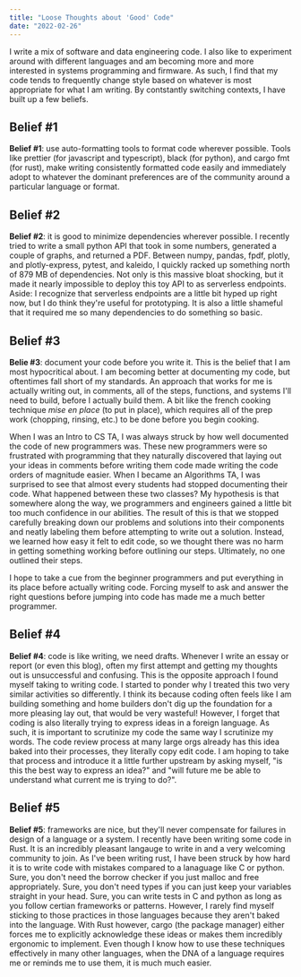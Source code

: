 ```yaml
---
title: "Loose Thoughts about 'Good' Code"
date: "2022-02-26"
---
```


I write a mix of software and data engineering code. I also like to experiment around with different languages and am becoming more and more interested in systems programming and firmware. As such, I find that my code tends to frequently change style based on whatever is most appropriate for what I am writing. By contstantly switching contexts, I have built up a few beliefs.

## Belief #1

**Belief #1**: use auto-formatting tools to format code wherever possible. Tools like prettier (for javascript and typescript), black (for python), and cargo fmt (for rust), make writing consistently formatted code easily and immediately adopt to whatever the dominant preferences are of the community around a particular language or format.

## Belief #2

**Belief #2**: it is good to minimize dependencies wherever possible. I recently tried to write a small python API that took in some numbers, generated a couple of graphs, and returned a PDF. Between numpy, pandas, fpdf, plotly, and plotly-express, pytest, and kaleido, I quickly racked up something north of 879 MB of dependencies. Not only is this massive bloat shocking, but it made it nearly impossible to deploy this toy API to as serverless endpoints. Aside: I recognize that serverless endpoints are a little bit hyped up right now, but I do think they're useful for prototyping. It is also a little shameful that it required me so many dependencies to do something so basic.

## Belief #3

**Belie #3**: document your code before you write it. This is the belief that I am most hypocritical about. I am becoming better at documenting my code, but oftentimes fall short of my standards. An approach that works for me is actually writing out, in comments, all of the steps, functions, and systems I'll need to build, before I actually build them. A bit like the french cooking technique _mise en place_ (to put in place), which requires all of the prep work (chopping, rinsing, etc.) to be done before you begin cooking.

When I was an Intro to CS TA, I was always struck by how well documented the code of new programmers was. These new programmers were so frustrated with programming that they naturally discovered that laying out your ideas in comments before writing them code made writing the code orders of magnitude easier. When I became an Algorithms TA, I was surprised to see that almost every students had stopped documenting their code. What happened between these two classes? My hypothesis is that somewhere along the way, we programmers and engineers gained a little bit too much confidence in our abilities. The result of this is that we stopped carefully breaking down our problems and solutions into their components and neatly labeling them before attempting to write out a solution. Instead, we learned how easy it felt to edit code, so we thought there was no harm in getting something working before outlining our steps. Ultimately, no one outlined their steps.

I hope to take a cue from the beginner programmers and put everything in its place before actually writing code. Forcing myself to ask and answer the right questions before jumping into code has made me a much better programmer.

## Belief #4

**Belief #4**: code is like writing, we need drafts. Whenever I write an essay or report (or even this blog), often my first attempt and getting my thoughts out is unsuccessful and confusing. This is the opposite approach I found myself taking to writing code. I started to ponder why I treated this two very similar activities so differently. I think its because coding often feels like I am building something and home builders don't dig up the foundation for a more pleasing lay out, that would be very wasteful! However, I forget that coding is also literally trying to express ideas in a foreign language. As such, it is important to scrutinize my code the same way I scrutinize my words. The code review process at many large orgs already has this idea baked into their processes, they literally copy edit code. I am hoping to take that process and introduce it a little further upstream by asking myself, "is this the best way to express an idea?" and "will future me be able to understand what current me is trying to do?".

## Belief #5

**Belief #5**: frameworks are nice, but they'll never compensate for failures in design of a language or a system. I recently have been writing some code in Rust. It is an incredibly pleasant langauge to write in and a very welcoming community to join. As I've been writing rust, I have been struck by how hard it is to write code with mistakes compared to a lanaguage like C or python. Sure, you don't need the borrow checker if you just malloc and free appropriately. Sure, you don't need types if you can just keep your variables straight in your head. Sure, you can write tests in C and python as long as you follow certian frameworks or patterns. However, I rarely find myself sticking to those practices in those languages because they aren't baked into the language. With Rust however, cargo (the package manager) either forces me to explicitly acknowledge these ideas or makes them incredibly ergonomic to implement. Even though I know how to use these techniques effectively in many other languages, when the DNA of a language requires me or reminds me to use them, it is much much easier.
